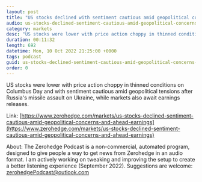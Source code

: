 ```yaml
---
layout: post
title: "US stocks declined with sentiment cautious amid geopolitical concerns and ahead of earnings - Newsquawk Asia-Pac Market Open"
audio: us-stocks-declined-sentiment-cautious-amid-geopolitical-concerns-and-ahead-earnings-0
category: markets
desc: "US stocks were lower with price action choppy in thinned conditions on Columbus Day and with sentiment cautious amid geopolitical tensions after Russia's missile assault on Ukraine, while markets also await earnings releases."
duration: 00:11:32
length: 692
datetime: Mon, 10 Oct 2022 21:25:00 +0000
tags: podcast
guid: us-stocks-declined-sentiment-cautious-amid-geopolitical-concerns-and-ahead-earnings-0
order: 0
---
```

US stocks were lower with price action choppy in thinned conditions on Columbus Day and with sentiment cautious amid geopolitical tensions after Russia's missile assault on Ukraine, while markets also await earnings releases.

Link: [https://www.zerohedge.com/markets/us-stocks-declined-sentiment-cautious-amid-geopolitical-concerns-and-ahead-earnings](https://www.zerohedge.com/markets/us-stocks-declined-sentiment-cautious-amid-geopolitical-concerns-and-ahead-earnings)

About: The Zerohedge Podcast is a non-commercial, automated program, designed to give people a way to get news from Zerohedge in an audio format.  I am actively working on tweaking and improving the setup to create a better listening experience (September 2022).  Suggestions are welcome: [zerohedgePodcast@outlook.com](mailto:zerohedgePodcast@outlook.com)